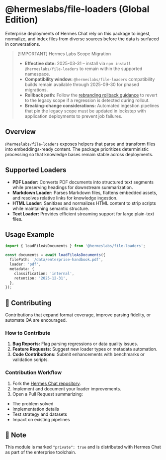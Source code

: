 # @hermeslabs/file-loaders (Global Edition)

Enterprise deployments of Hermes Chat rely on this package to ingest, normalize, and index files from diverse sources before the data is surfaced in conversations.

> \[!IMPORTANT] Hermes Labs Scope Migration
>
> - **Effective date:** 2025-03-31 – install via `npm install @hermeslabs/file-loaders` to remain within the supported namespace.
> - **Compatibility window:** `@hermeslabs/file-loaders` compatibility builds remain available through 2025-09-30 for phased migrations.
> - **Rollback path:** Follow the [rebranding rollback guidance](https://github.com/hermeslabs/hermes-chat/blob/main/docs/development/rebranding.md#rollback-strategy) to revert to the legacy scope if a regression is detected during rollout.
> - **Breaking-change considerations:** Automated ingestion pipelines that pin the legacy scope must be updated in lockstep with application deployments to prevent job failures.

## Overview

`@hermeslabs/file-loaders` exposes helpers that parse and transform files into embeddings-ready content. The package prioritizes deterministic processing so that knowledge bases remain stable across deployments.

## Supported Loaders

- **PDF Loader:** Converts PDF documents into structured text segments while preserving headings for downstream summarization.
- **Markdown Loader:** Parses Markdown files, flattens embedded assets, and resolves relative links for knowledge ingestion.
- **HTML Loader:** Sanitizes and normalizes HTML content to strip scripts while maintaining semantic structure.
- **Text Loader:** Provides efficient streaming support for large plain-text files.

## Usage Example

```typescript
import { loadFileAsDocuments } from '@hermeslabs/file-loaders';

const documents = await loadFileAsDocuments({
  filePath: '/data/enterprise-handbook.pdf',
  loader: 'pdf',
  metadata: {
    classification: 'internal',
    retention: '2025-12-31',
  },
});
```

## 🤝 Contributing

Contributions that expand format coverage, improve parsing fidelity, or automate QA are encouraged.

### How to Contribute

1. **Bug Reports:** Flag parsing regressions or data quality issues.
2. **Feature Requests:** Suggest new loader types or metadata automation.
3. **Code Contributions:** Submit enhancements with benchmarks or validation scripts.

### Contribution Workflow

1. Fork the [Hermes Chat repository](https://github.com/hermeslabs/hermes-chat).
2. Implement and document your loader improvements.
3. Open a Pull Request summarizing:

- The problem solved
- Implementation details
- Test strategy and datasets
- Impact on existing pipelines

## 📌 Note

This module is marked `"private": true` and is distributed with Hermes Chat as part of the enterprise toolchain.
